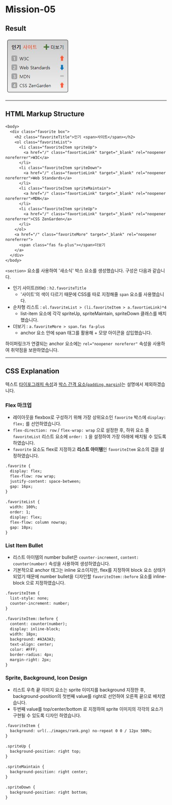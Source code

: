 # Mission-05

## Result
![Mission 5 Complete](../images/mission5.JPG)  


---
## HTML Markup Structure


```
<body>
  <div class="favorite box">
    <h2 class="favoriteTitle">인기 <span>사이트</span></h2>
    <ol class="favoriteList">
      <li class="favoriteItem spriteUp">
        <a href="/" class="favortieLink" target="_blank" rel="noopener noreferrer">W3C</a>
      </li>
      <li class="favoriteItem spriteDown">
        <a href="/" class="favortieLink" target="_blank" rel="noopener noreferrer">Web Standards</a>
      </li>
      <li class="favoriteItem spriteMaintain">
        <a href="/" class="favortieLink" target="_blank" rel="noopener noreferrer">MDN</a>
      </li>
      <li class="favoriteItem spriteUp">
        <a href="/" class="favortieLink" target="_blank" rel="noopener noreferrer">CSS ZenGarden</a>
      </li>
    </ol>
    <a href="/" class="favoriteMore" target="_blank" rel="noopener noreferrer">
      <span class="fas fa-plus"></span>더보기
    </a>
  </div>
</body>
```


`<section>` 요소를 사용하여 '새소식' 박스 요소를 생성했습니다.
구성은 다음과 같습니다.
- 인기 사이트(title) : `h2.favoriteTitle`
  - '사이트'의 색이 다르기 때문에 CSS를 따로 지정해줄 `span` 요소를 사용했습니다.
- 순차형 리스트 : `ol.favoriteList > (li.favoriteItem > a.favortieLink)*4`
  - list-item 요소에 각각 spriteUp, spriteMaintain, spriteDown 클래스를 배치했습니다.
- 더보기 : `a.favoriteMore > span.fas fa-plus`
  - anchor 요소 안에 span 태그를 활용해 + 모양 아이콘을 삽입했습니다.

하이퍼링크가 연결되는 anchor 요소에는 `rel="noopener noreferer"` 속성을 사용하여 취약점을 보완하였습니다.


---
## CSS Explanation
텍스트 <u>타이포그래피 속성</u>과 <u>박스 간격 요소(`padding`, `margin`)</u>는 설명에서 제외하겠습니다.


### Flex 마크업
- 레이아웃을 flexbox로 구성하기 위해 가장 상위요소인 `favorite` 박스에 `display: flex;` 를 선언하였습니다.
- `flex-direction: row` / `flex-wrap: wrap` 으로 설정한 후, 하위 요소 중 `favoriteList` 리스트 요소에 `order: 1` 을 설정하여 가장 아래에 배치될 수 있도록 하였습니다.
- `favorite` 요소도 flex로 지정하고 **리스트 아이템**인 `favoriteItem` 요소의 갭을 설정하였습니다.
```
.favorite {
  display: flex;
  flex-flow: row wrap;
  justify-content: space-between;
  gap: 16px;
}

.favoriteList {
  width: 100%;
  order: 1;
  display: flex;
  flex-flow: column nowrap;
  gap: 10px;
}
```


### List Item Bullet
- 리스트 아이템의 number bullet은 `counter-increment`, `content: counter(number)` 속성을 사용하여 생성하였습니다.
- 기본적으로 anchor 태그는 inline 요소이지만, flex를 지정하여 block 요소 상태가 되었기 때문에 number bullet을 디자인할 `favoriteItem::before` 요소를 inline-block 으로 지정하였습니다.
```
.favoriteItem {
  list-style: none;
  counter-increment: number;
}

.favoriteItem::before {
  content: counter(number);
  display: inline-block;
  width: 18px;
  background: #A3A3A3;
  text-align: center;
  color: #FFF;
  border-radius: 4px;
  margin-right: 2px;
}
```


### Sprite, Background, Icon Design
- 리스트 우측 끝 이미지 요소는 sprite 이미지를 background 지정한 후, background-position의 첫번째 value를 right로 선언하여 오른쪽 끝으로 배치였습니다.
- 두번째 value를 top/center/bottom 로 지정하여 sprite 이미지의 각각의 요소가 구현될 수 있도록 디자인 하였습니다.
```
.favoriteItem {
  background: url(../images/rank.png) no-repeat 0 0 / 12px 500%;
}

.spriteUp {
  background-position: right top;
}

.spriteMaintain {
  background-position: right center;
}

.spriteDown {
  background-position: right bottom;
}
```